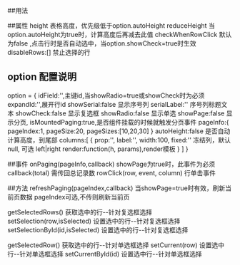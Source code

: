 ##用法
<my-table :data="tableData" :option="tableOption" :onPaging=""></my-table>

##属性
height 表格高度，优先级低于option.autoHeight
reduceHeight 当option.autoHeight为true时，计算高度后再减去此值
checkWhenRowClick 默认为false ,点击行时是否自动选中，当option.showCheck=true时生效
disableRows:[] 禁止选择的行
## option 配置说明 
option = {
    idField:'',主键id,当showRadio=true或showCheck时为必须
    expandId:'',展开行id
    showSerial:false 显示序号列
    serialLabel:'' 序号列标题文本
    showCheck:false 显示复选框
    showRadio:false 显示单选
    showPage:false 显示分页,
    isMountedPaging:true,是否组件挂载的时候就触发分页事件
    pageInfo:{
        pageIndex:1,
        pageSize:20,
        pageSizes:[10,20,30]
    }
    autoHeight:false 是否自动计算高度，到尾部
    columns:[
        {
            prop:'',
            label:'',
            width:100,
            fixed:'' 冻结列，默认null, 可选 left|right
            render:function(h, params),render模板
        }
    ]
}


##事件
onPaging(pageInfo,callback) showPage为true时，此事件为必须
    callback(total) 需传回总记录数
rowClick(row, event, column) 行单击事件 

##方法
refreshPaging(pageIndex,callback) 当showPage=true时有效，刷新当前页数据 pageIndex可选,不传则刷新当前页

getSelectedRows() 获取选中的行--针对复选框选择
setSelection(row,isSelected) 设置选中的行--针对复选框选择
setSelectionById(id,isSelected) 设置选中的行--针对复选框选择

getSelectedRow() 获取选中的行--针对单选框选择
setCurrent(row) 设置选中行--针对单选框选择
setCurrentById(id) 设置选中行--针对单选框选择